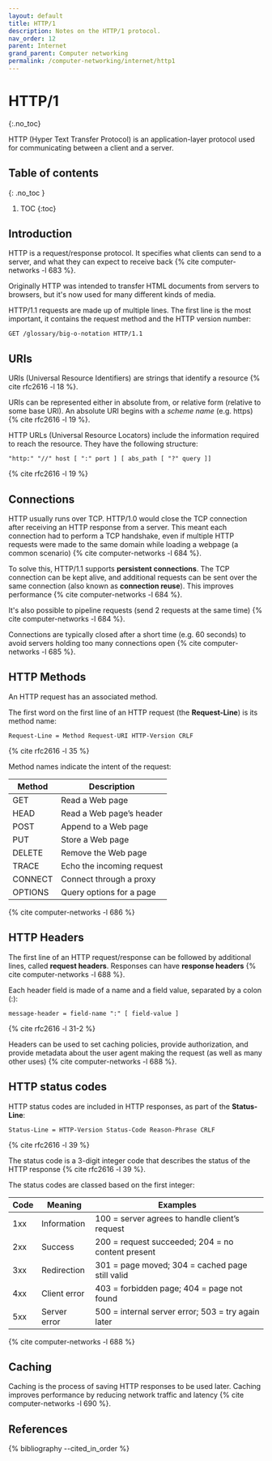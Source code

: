 ```yaml
---
layout: default
title: HTTP/1
description: Notes on the HTTP/1 protocol.
nav_order: 12
parent: Internet
grand_parent: Computer networking
permalink: /computer-networking/internet/http1
---
```


<!-- prettier-ignore-start -->

# HTTP/1
{:.no_toc}

HTTP (Hyper Text Transfer Protocol) is an application-layer protocol used for communicating between a client and a server.

## Table of contents
{: .no_toc }

1. TOC
{:toc}

<!-- prettier-ignore-end -->

## Introduction

HTTP is a request/response protocol. It specifies what clients can send to a server, and what they can expect to receive back {% cite computer-networks -l 683 %}.

Originally HTTP was intended to transfer HTML documents from servers to browsers, but it's now used for many different kinds of media.

HTTP/1.1 requests are made up of multiple lines. The first line is the most important, it contains the request method and the HTTP version number:

```
GET /glossary/big-o-notation HTTP/1.1
```

## URIs

URIs (Universal Resource Identifiers) are strings that identify a resource {% cite rfc2616 -l 18 %}.

URIs can be represented either in absolute from, or relative form (relative to some base URI). An absolute URI begins with a _scheme name_ (e.g. https) {% cite rfc2616 -l 19 %}.

HTTP URLs (Universal Resource Locators) include the information required to reach the resource. They have the following structure:

```
"http:" "//" host [ ":" port ] [ abs_path [ "?" query ]]
```

{% cite rfc2616 -l 19 %}

## Connections

HTTP usually runs over TCP. HTTP/1.0 would close the TCP connection after receiving an HTTP response from a server. This meant each connection had to perform a TCP handshake, even if multiple HTTP requests were made to the same domain while loading a webpage (a common scenario) {% cite computer-networks -l 684 %}.

To solve this, HTTP/1.1 supports **persistent connections**. The TCP connection can be kept alive, and additional requests can be sent over the same connection (also known as **connection reuse**). This improves performance {% cite computer-networks -l 684 %}.

It's also possible to pipeline requests (send 2 requests at the same time) {% cite computer-networks -l 684 %}.

Connections are typically closed after a short time (e.g. 60 seconds) to avoid servers holding too many connections open {% cite computer-networks -l 685 %}.

## HTTP Methods

An HTTP request has an associated method.

The first word on the first line of an HTTP request (the **Request-Line**) is its method name:

```
Request-Line = Method Request-URI HTTP-Version CRLF
```

{% cite rfc2616 -l 35 %}

Method names indicate the intent of the request:

| Method  | Description               |
| ------- | ------------------------- |
| GET     | Read a Web page           |
| HEAD    | Read a Web page’s header  |
| POST    | Append to a Web page      |
| PUT     | Store a Web page          |
| DELETE  | Remove the Web page       |
| TRACE   | Echo the incoming request |
| CONNECT | Connect through a proxy   |
| OPTIONS | Query options for a page  |

{% cite computer-networks -l 686 %}

## HTTP Headers

The first line of an HTTP request/response can be followed by additional lines, called **request headers**. Responses can have **response headers** {% cite computer-networks -l 688 %}.

Each header field is made of a name and a field value, separated by a colon (:):

```
message-header = field-name ":" [ field-value ]
```

{% cite rfc2616 -l 31-2 %}

Headers can be used to set caching policies, provide authorization, and provide metadata about the user agent making the request (as well as many other uses) {% cite computer-networks -l 688 %}.

## HTTP status codes

HTTP status codes are included in HTTP responses, as part of the **Status-Line**:

```
Status-Line = HTTP-Version Status-Code Reason-Phrase CRLF
```

{% cite rfc2616 -l 39 %}

The status code is a 3-digit integer code that describes the status of the HTTP response {% cite rfc2616 -l 39 %}.

The status codes are classed based on the first integer:

| Code | Meaning      | Examples                                           |
| ---- | ------------ | -------------------------------------------------- |
| 1xx  | Information  | 100 = server agrees to handle client’s request     |
| 2xx  | Success      | 200 = request succeeded; 204 = no content present  |
| 3xx  | Redirection  | 301 = page moved; 304 = cached page still valid    |
| 4xx  | Client error | 403 = forbidden page; 404 = page not found         |
| 5xx  | Server error | 500 = internal server error; 503 = try again later |

{% cite computer-networks -l 688 %}

## Caching

Caching is the process of saving HTTP responses to be used later. Caching improves performance by reducing network traffic and latency {% cite computer-networks -l 690 %}.

## References

{% bibliography --cited_in_order %}
